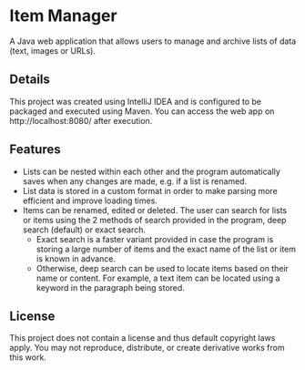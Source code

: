# Item Manager
A Java web application that allows users to manage and archive lists of data (text, images or URLs).
## Details
This project was created using IntelliJ IDEA and is configured to be packaged and executed using Maven.
You can access the web app on http://localhost:8080/ after execution.
## Features
* Lists can be nested within each other and the program automatically saves when any changes are made, e.g. if a list is renamed.
* List data is stored in a custom format in order to make parsing more efficient and improve loading times.
* Items can be renamed, edited or deleted. The user can search for lists or items using the 2 methods of search provided in the program, deep search (default) or exact search.
  * Exact search is a faster variant provided in case the program is storing a large number of items and the exact name of the list or item is known in advance. 
  * Otherwise, deep search can be used to locate items based on their name or content. For example, a text item can be located using a keyword in the paragraph being stored.
## License
This project does not contain a license and thus default copyright laws apply.
You may not reproduce, distribute, or create derivative works from this work.
